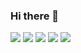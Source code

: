 ### Hi there 👋

<!--
**JoseHiro/JoseHiro** is a ✨ _special_ ✨ repository because its `README.md` (this file) appears on your GitHub profile.

Here are some ideas to get you started:

- 🔭 I’m currently working on ...
- 🌱 I’m currently learning ...
- 👯 I’m looking to collaborate on ...
- 🤔 I’m looking for help with ...
- 💬 Ask me about ...
- 📫 How to reach me: ...
- 😄 Pronouns: ...
- ⚡ Fun fact: ...
-->

<img src="https://img.shields.io/badge/Ruby_on_Rails-CC0000?style=for-the-badge&logo=ruby-on-rails&logoColor=white">
<img src="https://img.shields.io/badge/JavaScript-323330?style=for-the-badge&logo=javascript&logoColor=F7DF1E">
<img src="[[https://img.shields.io/badge/Ruby_on_Rails-CC0000?style=for-the-badge&logo=ruby-on-rails&logoColor=white](https://img.shields.io/badge/MySQL-005C84?style=for-the-badge&logo=mysql&logoColor=white)](https://img.shields.io/badge/PostgreSQL-316192?style=for-the-badge&logo=postgresql&logoColor=white)">
<img src="[https://img.shields.io/badge/Ruby_on_Rails-CC0000?style=for-the-badge&logo=ruby-on-rails&logoColor=white](https://img.shields.io/badge/HTML5-E34F26?style=for-the-badge&logo=html5&logoColor=white)">
<img src="[https://img.shields.io/badge/Ruby_on_Rails-CC0000?style=for-the-badge&logo=ruby-on-rails&logoColor=white](https://img.shields.io/badge/CSS3-1572B6?style=for-the-badge&logo=css3&logoColor=white)">
